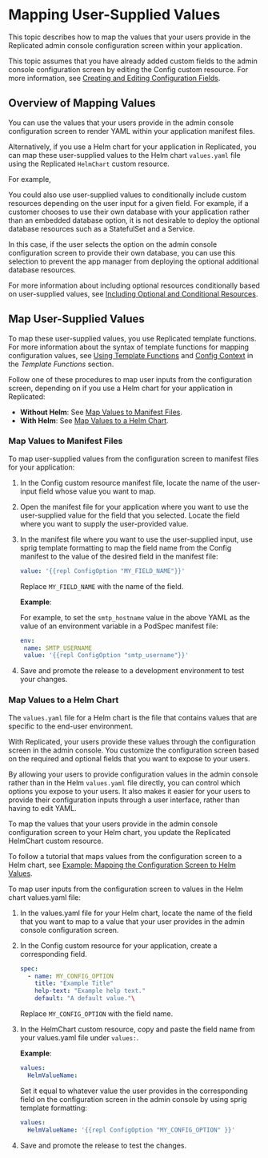 # Mapping User-Supplied Values

This topic describes how to map the values that your users provide in the Replicated admin console configuration screen within your application.

This topic assumes that you have already added custom fields to the admin console configuration screen by editing the Config custom resource. For more information, see [Creating and Editing Configuration Fields](admin-console-customize-config-screen).

## Overview of Mapping Values

You can use the values that your users provide in the admin console configuration screen to render YAML within your application manifest files.

Alternatively, if you use a Helm chart for your application in Replicated, you can map these user-supplied values to the Helm chart `values.yaml` file using the Replicated `HelmChart` custom resource.

For example,

You could also use user-supplied values to conditionally include custom resources depending on the user input for a given field. For example, if a customer chooses to use their own database with your application rather than an embedded database option, it is not desirable to deploy the optional database resources such as a StatefulSet and a Service.

In this case, if the user selects the option on the admin console configuration screen to provide their own database, you can use this selection to prevent the app manager from deploying the optional additional database resources.

For more information about including optional resources conditionally based on user-supplied values, see [Including Optional and Conditional Resources](packaging-include-resources).

## Map User-Supplied Values

To map these user-supplied values, you use Replicated template functions. For more information about the syntax of template functions for mapping configuration values, see [Using Template Functions](packaging-template-functions) and [Config Context](../reference/template-functions-config-context) in the _Template Functions_ section.

Follow one of these procedures to map user inputs from the configuration screen, depending on if you use a Helm chart for your application in Replicated:

* **Without Helm**: See [Map Values to Manifest Files](#map-values-to-manifest-files).
* **With Helm**: See [Map Values to a Helm Chart](#map-values-to-a-helm-chart).

### Map Values to Manifest Files

To map user-supplied values from the configuration screen to manifest files for your application:

1. In the Config custom resource manifest file, locate the name of the user-input field whose value you want to map.
1. Open the manifest file for your application where you want to use the user-supplied value for the field that you selected. Locate the field where you want to supply the user-provided value.
1. In the manifest file where you want to use the user-supplied input, use sprig template formatting to map the field name from the Config manifest to the value of the desired field in the manifest file:
   ```yaml
   value: '{{repl ConfigOption "MY_FIELD_NAME"}}'
   ```

   Replace `MY_FIELD_NAME` with the name of the field.

   **Example**:

   For example, to set the `smtp_hostname` value in the above YAML as the value of an environment variable in a PodSpec manifest file:

   ```yaml
   env:
    name: SMTP_USERNAME
    value: '{{repl ConfigOption "smtp_username"}}'
   ```

1. Save and promote the release to a development environment to test your changes.

### Map Values to a Helm Chart

The `values.yaml` file for a Helm chart is the file that contains values that are specific to the end-user environment.

With Replicated, your users provide these values through the configuration screen in the admin console. You customize the configuration screen based on the required and optional fields that you want to expose to your users.

By allowing your users to provide configuration values in the admin console rather than in the Helm `values.yaml` file directly, you can control which options you expose to your users. It also makes it easier for your users to provide their configuration inputs through a user interface, rather than having to edit YAML.

To map the values that your users provide in the admin console configuration screen to your Helm chart, you update the Replicated HelmChart custom resource.

To follow a tutorial that maps values from the configuration screen to a Helm chart, see [Example: Mapping the Configuration Screen to Helm Values](helm-mapping-example).

To map user inputs from the configuration screen to values in the Helm chart values.yaml file:

1. In the values.yaml file for your Helm chart, locate the name of the field that you want to map to a value that your user provides in the admin console configuration screen.

1. In the Config custom resource for your application, create a corresponding field.
   ```yaml
   spec:
     - name: MY_CONFIG_OPTION
       title: "Example Title"
       help-text: "Example help text."
       default: "A default value."\
    ```
    Replace `MY_CONFIG_OPTION` with the field name.

1. In the HelmChart custom resource, copy and paste the field name from your values.yaml file under `values:`.

   **Example**:
   ```yaml
   values:
     HelmValueName:
     ```

   Set it equal to whatever value the user provides in the corresponding field on the configuration screen in the admin console by using sprig template formatting:
   ```yaml
   values:
     HelmValueName: '{{repl ConfigOption "MY_CONFIG_OPTION" }}'
   ```

1. Save and promote the release to test the changes.
